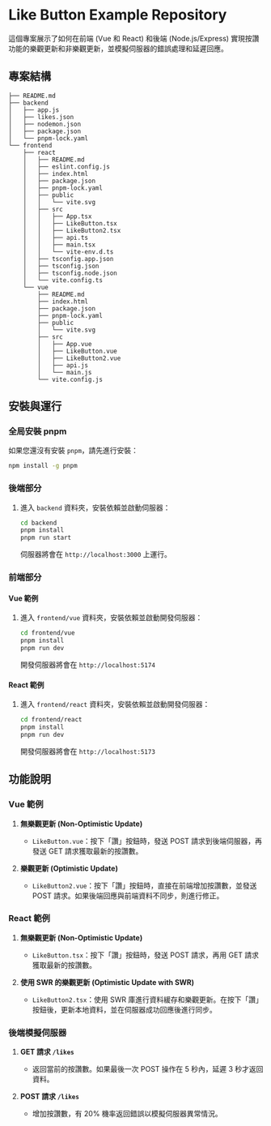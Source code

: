 # Like Button Example Repository

這個專案展示了如何在前端 (Vue 和 React) 和後端 (Node.js/Express) 實現按讚功能的樂觀更新和非樂觀更新，並模擬伺服器的錯誤處理和延遲回應。

## 專案結構

```
├── README.md
├── backend
│   ├── app.js
│   ├── likes.json
│   ├── nodemon.json
│   ├── package.json
│   └── pnpm-lock.yaml
└── frontend
    ├── react
    │   ├── README.md
    │   ├── eslint.config.js
    │   ├── index.html
    │   ├── package.json
    │   ├── pnpm-lock.yaml
    │   ├── public
    │   │   └── vite.svg
    │   ├── src
    │   │   ├── App.tsx
    │   │   ├── LikeButton.tsx
    │   │   ├── LikeButton2.tsx
    │   │   ├── api.ts
    │   │   ├── main.tsx
    │   │   └── vite-env.d.ts
    │   ├── tsconfig.app.json
    │   ├── tsconfig.json
    │   ├── tsconfig.node.json
    │   └── vite.config.ts
    └── vue
        ├── README.md
        ├── index.html
        ├── package.json
        ├── pnpm-lock.yaml
        ├── public
        │   └── vite.svg
        ├── src
        │   ├── App.vue
        │   ├── LikeButton.vue
        │   ├── LikeButton2.vue
        │   ├── api.js
        │   └── main.js
        └── vite.config.js
```

## 安裝與運行

### 全局安裝 pnpm

如果您還沒有安裝 `pnpm`，請先進行安裝：

```bash
npm install -g pnpm
```

### 後端部分

1. 進入 `backend` 資料夾，安裝依賴並啟動伺服器：

   ```bash
   cd backend
   pnpm install
   pnpm run start
   ```

   伺服器將會在 `http://localhost:3000` 上運行。

### 前端部分

#### Vue 範例

1. 進入 `frontend/vue` 資料夾，安裝依賴並啟動開發伺服器：

   ```bash
   cd frontend/vue
   pnpm install
   pnpm run dev
   ```

   開發伺服器將會在 `http://localhost:5174`

#### React 範例

1. 進入 `frontend/react` 資料夾，安裝依賴並啟動開發伺服器：

   ```bash
   cd frontend/react
   pnpm install
   pnpm run dev
   ```

   開發伺服器將會在 `http://localhost:5173`

## 功能說明

### Vue 範例

1. **無樂觀更新 (Non-Optimistic Update)**
   - `LikeButton.vue`：按下「讚」按鈕時，發送 POST 請求到後端伺服器，再發送 GET 請求獲取最新的按讚數。

2. **樂觀更新 (Optimistic Update)**
   - `LikeButton2.vue`：按下「讚」按鈕時，直接在前端增加按讚數，並發送 POST 請求。如果後端回應與前端資料不同步，則進行修正。

### React 範例

1. **無樂觀更新 (Non-Optimistic Update)**
   - `LikeButton.tsx`：按下「讚」按鈕時，發送 POST 請求，再用 GET 請求獲取最新的按讚數。

2. **使用 SWR 的樂觀更新 (Optimistic Update with SWR)**
   - `LikeButton2.tsx`：使用 SWR 庫進行資料緩存和樂觀更新。在按下「讚」按鈕後，更新本地資料，並在伺服器成功回應後進行同步。

### 後端模擬伺服器

1. **GET 請求 `/likes`**
   - 返回當前的按讚數。如果最後一次 POST 操作在 5 秒內，延遲 3 秒才返回資料。

2. **POST 請求 `/likes`**
   - 增加按讚數，有 20% 機率返回錯誤以模擬伺服器異常情況。
